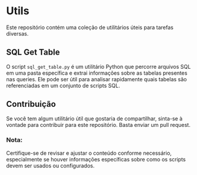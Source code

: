 # Utils

Este repositório contém uma coleção de utilitários úteis para tarefas diversas.

## SQL Get Table
O script `sql_get_table.py` é um utilitário Python que percorre arquivos SQL em uma pasta específica e extrai informações sobre as tabelas presentes nas queries. Ele pode ser útil para analisar rapidamente quais tabelas são referenciadas em um conjunto de scripts SQL.

## Contribuição
Se você tem algum utilitário útil que gostaria de compartilhar, sinta-se à vontade para contribuir para este repositório. Basta enviar um pull request.

### Nota: 
Certifique-se de revisar e ajustar o conteúdo conforme necessário, especialmente se houver informações específicas sobre como os scripts devem ser usados ou configurados.
